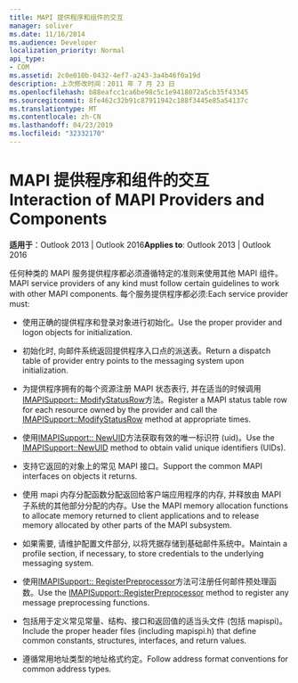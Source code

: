 ```yaml
---
title: MAPI 提供程序和组件的交互
manager: soliver
ms.date: 11/16/2014
ms.audience: Developer
localization_priority: Normal
api_type:
- COM
ms.assetid: 2c0e010b-0432-4ef7-a243-3a4b46f0a19d
description: 上次修改时间：2011 年 7 月 23 日
ms.openlocfilehash: b88eafcc1ca6be98c5c1e9418072a5cb35f43345
ms.sourcegitcommit: 8fe462c32b91c87911942c188f3445e85a54137c
ms.translationtype: MT
ms.contentlocale: zh-CN
ms.lasthandoff: 04/23/2019
ms.locfileid: "32332170"
---
```

# <a name="interaction-of-mapi-providers-and-components"></a><span data-ttu-id="85952-103">MAPI 提供程序和组件的交互</span><span class="sxs-lookup"><span data-stu-id="85952-103">Interaction of MAPI Providers and Components</span></span>

  
  
<span data-ttu-id="85952-104">**适用于**：Outlook 2013 | Outlook 2016</span><span class="sxs-lookup"><span data-stu-id="85952-104">**Applies to**: Outlook 2013 | Outlook 2016</span></span> 
  
<span data-ttu-id="85952-105">任何种类的 MAPI 服务提供程序都必须遵循特定的准则来使用其他 MAPI 组件。</span><span class="sxs-lookup"><span data-stu-id="85952-105">MAPI service providers of any kind must follow certain guidelines to work with other MAPI components.</span></span> <span data-ttu-id="85952-106">每个服务提供程序都必须:</span><span class="sxs-lookup"><span data-stu-id="85952-106">Each service provider must:</span></span>
  
- <span data-ttu-id="85952-107">使用正确的提供程序和登录对象进行初始化。</span><span class="sxs-lookup"><span data-stu-id="85952-107">Use the proper provider and logon objects for initialization.</span></span>
    
- <span data-ttu-id="85952-108">初始化时, 向邮件系统返回提供程序入口点的派送表。</span><span class="sxs-lookup"><span data-stu-id="85952-108">Return a dispatch table of provider entry points to the messaging system upon initialization.</span></span>
    
- <span data-ttu-id="85952-109">为提供程序拥有的每个资源注册 MAPI 状态表行, 并在适当的时候调用[IMAPISupport:: ModifyStatusRow](imapisupport-modifystatusrow.md)方法。</span><span class="sxs-lookup"><span data-stu-id="85952-109">Register a MAPI status table row for each resource owned by the provider and call the [IMAPISupport::ModifyStatusRow](imapisupport-modifystatusrow.md) method at appropriate times.</span></span> 
    
- <span data-ttu-id="85952-110">使用[IMAPISupport:: NewUID](imapisupport-newuid.md)方法获取有效的唯一标识符 (uid)。</span><span class="sxs-lookup"><span data-stu-id="85952-110">Use the [IMAPISupport::NewUID](imapisupport-newuid.md) method to obtain valid unique identifiers (UIDs).</span></span> 
    
- <span data-ttu-id="85952-111">支持它返回的对象上的常见 MAPI 接口。</span><span class="sxs-lookup"><span data-stu-id="85952-111">Support the common MAPI interfaces on objects it returns.</span></span>
    
- <span data-ttu-id="85952-112">使用 mapi 内存分配函数分配返回给客户端应用程序的内存, 并释放由 MAPI 子系统的其他部分分配的内存。</span><span class="sxs-lookup"><span data-stu-id="85952-112">Use the MAPI memory allocation functions to allocate memory returned to client applications and to release memory allocated by other parts of the MAPI subsystem.</span></span>
    
- <span data-ttu-id="85952-113">如果需要, 请维护配置文件部分, 以将凭据存储到基础邮件系统中。</span><span class="sxs-lookup"><span data-stu-id="85952-113">Maintain a profile section, if necessary, to store credentials to the underlying messaging system.</span></span>
    
- <span data-ttu-id="85952-114">使用[IMAPISupport:: RegisterPreprocessor](imapisupport-registerpreprocessor.md)方法可注册任何邮件预处理函数。</span><span class="sxs-lookup"><span data-stu-id="85952-114">Use the [IMAPISupport::RegisterPreprocessor](imapisupport-registerpreprocessor.md) method to register any message preprocessing functions.</span></span> 
    
- <span data-ttu-id="85952-115">包括用于定义常见常量、结构、接口和返回值的适当头文件 (包括 mapispi)。</span><span class="sxs-lookup"><span data-stu-id="85952-115">Include the proper header files (including mapispi.h) that define common constants, structures, interfaces, and return values.</span></span>
    
- <span data-ttu-id="85952-116">遵循常用地址类型的地址格式约定。</span><span class="sxs-lookup"><span data-stu-id="85952-116">Follow address format conventions for common address types.</span></span>
    

